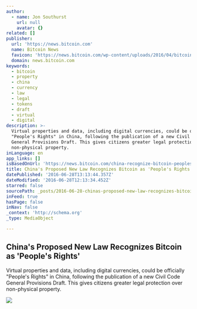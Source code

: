 ```yaml
---
author:
  - name: Jon Southurst
    url: null
    avatar: {}
related: []
publisher:
  url: 'https://news.bitcoin.com'
  name: Bitcoin News
  favicon: 'https://news.bitcoin.com/wp-content/uploads/2016/04/bitcoin_fav.png'
  domain: news.bitcoin.com
keywords:
  - bitcoin
  - property
  - china
  - currency
  - law
  - legal
  - tokens
  - draft
  - virtual
  - digital
description: >-
  Virtual properties and data, including digital currencies, could be officially
  "People's Rights" in China, following the publication of a new Civil Code
  General Provisions Draft. This gives citizens greater legal protection over
  non-physical property.
inLanguage: en
app_links: []
isBasedOnUrl: 'https://news.bitcoin.com/china-recognize-bitcoin-peoples-rights/'
title: China's Proposed New Law Recognizes Bitcoin as 'People's Rights'
datePublished: '2016-06-28T13:13:44.357Z'
dateModified: '2016-06-28T12:13:34.452Z'
starred: false
sourcePath: _posts/2016-06-28-chinas-proposed-new-law-recognizes-bitcoin-as-peoples-rig.md
inFeed: true
hasPage: false
inNav: false
_context: 'http://schema.org'
_type: MediaObject

---
```

<article style=""><h1>China's Proposed New Law Recognizes Bitcoin as 'People's Rights'</h1><p>Virtual properties and data, including digital currencies, could be officially "People's Rights" in China, following the publication of a new Civil Code General Provisions Draft. This gives citizens greater legal protection over non-physical property.</p><img src="https://news.bitcoin.com/wp-content/uploads/2016/06/Bitcoin-China.jpg" /></article>